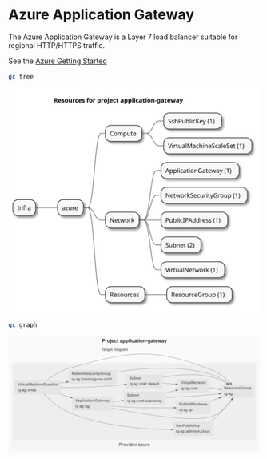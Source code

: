 # Azure Application Gateway

The Azure Application Gateway is a Layer 7 load balancer suitable for regional HTTP/HTTPS traffic.

See the [Azure Getting Started](https://www.grucloud.com/docs/azure/AzureGettingStarted)

```sh
gc tree
```

![resources-mindmap](./artifacts/resources-mindmap.svg)

```sh
gc graph
```

![diagram-target.svg](./artifacts/diagram-target.svg)

